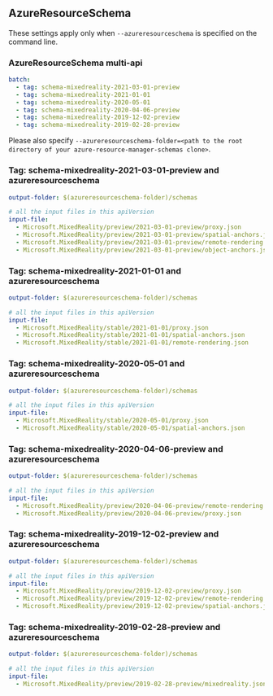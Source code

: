 ## AzureResourceSchema

These settings apply only when `--azureresourceschema` is specified on the command line.

### AzureResourceSchema multi-api

``` yaml $(azureresourceschema) && $(multiapi)
batch:
  - tag: schema-mixedreality-2021-03-01-preview
  - tag: schema-mixedreality-2021-01-01
  - tag: schema-mixedreality-2020-05-01
  - tag: schema-mixedreality-2020-04-06-preview
  - tag: schema-mixedreality-2019-12-02-preview
  - tag: schema-mixedreality-2019-02-28-preview

```

Please also specify `--azureresourceschema-folder=<path to the root directory of your azure-resource-manager-schemas clone>`.

### Tag: schema-mixedreality-2021-03-01-preview and azureresourceschema

``` yaml $(tag) == 'schema-mixedreality-2021-03-01-preview' && $(azureresourceschema)
output-folder: $(azureresourceschema-folder)/schemas

# all the input files in this apiVersion
input-file:
  - Microsoft.MixedReality/preview/2021-03-01-preview/proxy.json
  - Microsoft.MixedReality/preview/2021-03-01-preview/spatial-anchors.json
  - Microsoft.MixedReality/preview/2021-03-01-preview/remote-rendering.json
  - Microsoft.MixedReality/preview/2021-03-01-preview/object-anchors.json

```

### Tag: schema-mixedreality-2021-01-01 and azureresourceschema

``` yaml $(tag) == 'schema-mixedreality-2021-01-01' && $(azureresourceschema)
output-folder: $(azureresourceschema-folder)/schemas

# all the input files in this apiVersion
input-file:
  - Microsoft.MixedReality/stable/2021-01-01/proxy.json
  - Microsoft.MixedReality/stable/2021-01-01/spatial-anchors.json
  - Microsoft.MixedReality/stable/2021-01-01/remote-rendering.json

```

### Tag: schema-mixedreality-2020-05-01 and azureresourceschema

``` yaml $(tag) == 'schema-mixedreality-2020-05-01' && $(azureresourceschema)
output-folder: $(azureresourceschema-folder)/schemas

# all the input files in this apiVersion
input-file:
  - Microsoft.MixedReality/stable/2020-05-01/proxy.json
  - Microsoft.MixedReality/stable/2020-05-01/spatial-anchors.json

```

### Tag: schema-mixedreality-2020-04-06-preview and azureresourceschema

``` yaml $(tag) == 'schema-mixedreality-2020-04-06-preview' && $(azureresourceschema)
output-folder: $(azureresourceschema-folder)/schemas

# all the input files in this apiVersion
input-file:
  - Microsoft.MixedReality/preview/2020-04-06-preview/remote-rendering.json
  - Microsoft.MixedReality/preview/2020-04-06-preview/proxy.json

```

### Tag: schema-mixedreality-2019-12-02-preview and azureresourceschema

``` yaml $(tag) == 'schema-mixedreality-2019-12-02-preview' && $(azureresourceschema)
output-folder: $(azureresourceschema-folder)/schemas

# all the input files in this apiVersion
input-file:
  - Microsoft.MixedReality/preview/2019-12-02-preview/proxy.json
  - Microsoft.MixedReality/preview/2019-12-02-preview/remote-rendering.json
  - Microsoft.MixedReality/preview/2019-12-02-preview/spatial-anchors.json

```

### Tag: schema-mixedreality-2019-02-28-preview and azureresourceschema

``` yaml $(tag) == 'schema-mixedreality-2019-02-28-preview' && $(azureresourceschema)
output-folder: $(azureresourceschema-folder)/schemas

# all the input files in this apiVersion
input-file:
  - Microsoft.MixedReality/preview/2019-02-28-preview/mixedreality.json

```

